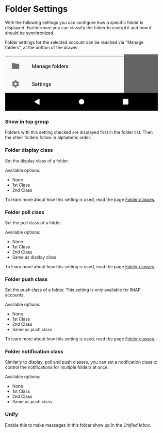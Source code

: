 # Folder Settings

With the following settings you can configure how a specific folder is displayed. Furthermore you can classify the 
folder to control if and how it should be synchronized.

Folder settings for the selected account can be reached via "Manage folders", at the bottom of the drawer.

![Settings](img/settings_overview.png)

### Show in top group
Folders with this setting checked are displayed first in the folder list. Then the other folders follow in alphabetic 
order.

### Folder display class
Set the display class of a folder.

Available options:

* None
* 1st Class
* 2nd Class

To learn more about how this setting is used, read the page [Folder classes](folder_classes.md).

### Folder poll class
Set the poll class of a folder.

Available options:

* None
* 1st Class
* 2nd Class
* Same as display class

To learn more about how this setting is used, read the page [Folder classes](folder_classes.md).

### Folder push class
Set the push class of a folder. This setting is only available for IMAP accounts.

Available options:

* None
* 1st Class
* 2nd Class
* Same as push class

To learn more about how this setting is used, read the page [Folder classes](folder_classes.md).

### Folder notification class

Similarly to display, poll and push classes, you can set a notification class to control the notifications
for multiple folders at once.

Available options:

* None
* 1st Class
* 2nd Class
* Same as push class

### Unify
Enable this to make messages in this folder show up in the *Unified Inbox*.
